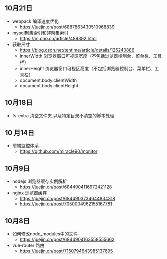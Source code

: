 ## 10月21日
- webpack 编译速度优化
  - https://juejin.cn/post/6887863430510968839
- mysql聚集索引和非聚集索引
  - https://m.php.cn/article/489392.html
- 获取尺寸
  - https://blog.csdn.net/tentime/article/details/125240886
  - innerWidth 浏览器窗口可视区宽度（不包括浏览器控制台、菜单栏、工具栏） 
  - innerHeight 浏览器窗口可视区高度（不包括浏览器控制台、菜单栏、工具栏）
  - document.body.clientWidth
  - document.body.clientHeight
## 10月18日
- fs-extra 清空文件夹 以及特定目录不清空的脚本处理
## 10 月14日
- 前端监控体系
  - https://github.com/miracle90/monitor
## 10月9日
- nodejs 浏览器缓存实例解析
  - https://juejin.cn/post/6844904116972421128
- nginx 浏览器缓存
  - https://juejin.cn/post/6844903734644834318
  - https://juejin.cn/post/7050004962155167781
## 10月8日
- 如何修改node_modules中的文件
  - https://juejin.cn/post/6844904163558555662
- vue-router 路由
  - https://juejin.cn/post/7150794643985137695